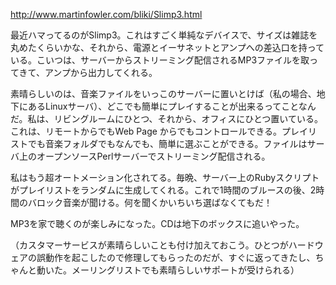 http://www.martinfowler.com/bliki/Slimp3.html

最近ハマってるのがSlimp3。これはすごく単純なデバイスで、サイズは雑誌を丸めたくらいかな、それから、電源とイーサネットとアンプへの差込口を持っている。こいつは、サーバーからストリーミング配信されるMP3ファイルを取ってきて、アンプから出力してくれる。

素晴らしいのは、音楽ファイルをいっこのサーバーに置いとけば（私の場合、地下にあるLinuxサーバ）、どこでも簡単にプレイすることが出来るってことなんだ。私は、リビングルームにひとつ、それから、オフィスにひとつ置いている。これは、リモートからでもWeb Page からでもコントロールできる。プレイリストでも音楽フォルダでもなんでも、簡単に選ぶことができる。ファイルはサーバ上のオープンソースPerlサーバーでストリーミング配信される。

私はもう超オートメーション化されてる。毎晩、サーバー上のRubyスクリプトがプレイリストをランダムに生成してくれる。これで1時間のブルースの後、2時間のバロック音楽が聞ける。何を聞くかいちいち選ばなくてもだ！

MP3を家で聴くのが楽しみになった。CDは地下のボックスに追いやった。

（カスタマーサービスが素晴らしいことも付け加えておこう。ひとつがハードウェアの誤動作を起こしたので修理してもらったのだが、すぐに返ってきたし、ちゃんと動いた。メーリングリストでも素晴らしいサポートが受けられる）
